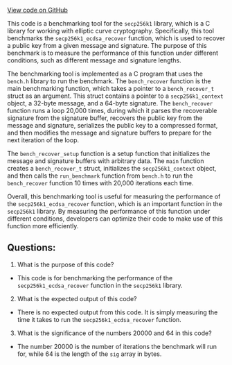 [View code on GitHub](https://github.com/cosmos/cosmos-sdk.git/crypto/keys/secp256k1/internal/secp256k1/libsecp256k1/src/bench_recover.c)

This code is a benchmarking tool for the `secp256k1` library, which is a C library for working with elliptic curve cryptography. Specifically, this tool benchmarks the `secp256k1_ecdsa_recover` function, which is used to recover a public key from a given message and signature. The purpose of this benchmark is to measure the performance of this function under different conditions, such as different message and signature lengths.

The benchmarking tool is implemented as a C program that uses the `bench.h` library to run the benchmark. The `bench_recover` function is the main benchmarking function, which takes a pointer to a `bench_recover_t` struct as an argument. This struct contains a pointer to a `secp256k1_context` object, a 32-byte message, and a 64-byte signature. The `bench_recover` function runs a loop 20,000 times, during which it parses the recoverable signature from the signature buffer, recovers the public key from the message and signature, serializes the public key to a compressed format, and then modifies the message and signature buffers to prepare for the next iteration of the loop.

The `bench_recover_setup` function is a setup function that initializes the message and signature buffers with arbitrary data. The `main` function creates a `bench_recover_t` struct, initializes the `secp256k1_context` object, and then calls the `run_benchmark` function from `bench.h` to run the `bench_recover` function 10 times with 20,000 iterations each time.

Overall, this benchmarking tool is useful for measuring the performance of the `secp256k1_ecdsa_recover` function, which is an important function in the `secp256k1` library. By measuring the performance of this function under different conditions, developers can optimize their code to make use of this function more efficiently.
## Questions: 
 1. What is the purpose of this code?
- This code is for benchmarking the performance of the `secp256k1_ecdsa_recover` function in the `secp256k1` library.

2. What is the expected output of this code?
- There is no expected output from this code. It is simply measuring the time it takes to run the `secp256k1_ecdsa_recover` function.

3. What is the significance of the numbers 20000 and 64 in this code?
- The number 20000 is the number of iterations the benchmark will run for, while 64 is the length of the `sig` array in bytes.